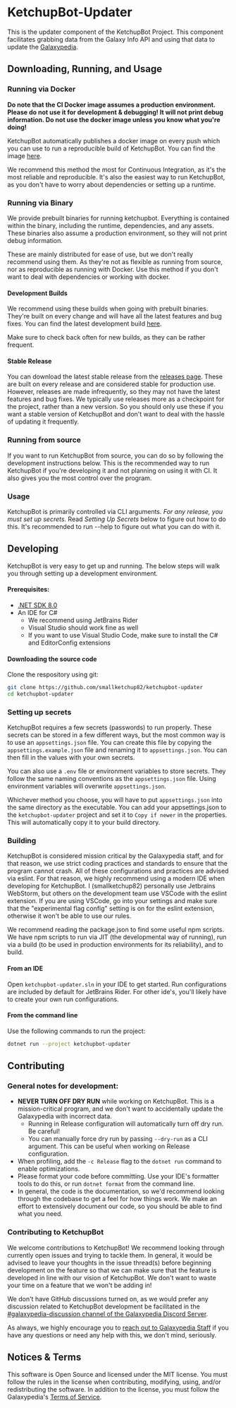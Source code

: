 # KetchupBot-Updater
This is the updater component of the KetchupBot Project. This component facilitates grabbing data from the Galaxy Info API and using that data to update the [Galaxypedia](https://robloxgalaxy.wiki).

## Downloading, Running, and Usage

### Running via Docker
**Do note that the CI Docker image assumes a production environment. Please do not use it for development & debugging! It will not print debug information. Do not use the docker image unless you know what you're doing!**

KetchupBot automatically publishes a docker image on every push which you can use to run a reproducible build of KetchupBot. You can find the image [here](https://github.com/smallketchup82/ketchupbot-updater/pkgs/container/ketchupbot-updater).

We recommend this method the most for Continuous Integration, as it's the most reliable and reproducible. It's also the easiest way to run KetchupBot, as you don't have to worry about dependencies or setting up a runtime.

### Running via Binary
We provide prebuilt binaries for running ketchupbot. Everything is contained within the binary, including the runtime, dependencies, and any assets. These binaries also assume a production environment, so they will not print debug information.

These are mainly distributed for ease of use, but we don't really recommend using them. As they're not as flexible as running from source, nor as reproducible as running with Docker. Use this method if you  don't want to deal with dependencies or working with docker.

#### Development Builds
We recommend using these builds when going with prebuilt binaries. They're built on every change and will have all the latest features and bug fixes. You can find the latest development build [here]().

Make sure to check back often for new builds, as they can be rather frequent.

#### Stable Release
You can download the latest stable release from the [releases page](). These are built on every release and are considered stable for production use. However, releases are made infrequently, so they may not have the latest features and bug fixes. We typically use releases more as a checkpoint for the project, rather than a new version. So you should only use these if you want a stable version of KetchupBot and don't want to deal with the hassle of updating it frequently.

### Running from source
If you want to run KetchupBot from source, you can do so by following the development instructions below. This is the recommended way to run KetchupBot if you're developing it and not planning on using it with CI. It also gives you the most control over the program.

### Usage
KetchupBot is primarily controlled via CLI arguments. *For any release, you must set up secrets.* Read *Setting Up Secrets* below to figure out how to do this. It's recommended to run --help to figure out what you can do with it.

## Developing
KetchupBot is very easy to get up and running. The below steps will walk you through setting up a development environment.

#### Prerequisites:
- [.NET SDK 8.0](https://dotnet.microsoft.com/en-us/download/dotnet/8.0)
- An IDE for C#
  - We recommend using JetBrains Rider
  - Visual Studio should work fine as well
  - If you want to use Visual Studio Code, make sure to install the C# and EditorConfig extensions

#### Downloading the source code
Clone the respository using git:
```bash
git clone https://github.com/smallketchup82/ketchupbot-updater
cd ketchupbot-updater
```

### Setting up secrets
KetchupBot requires a few secrets (passwords) to run properly. These secrets can be stored in a few different ways, but the most common way is to use an `appsettings.json` file. You can create this file by copying the `appsettings.example.json` file and renaming it to `appsettings.json`. You can then fill in the values with your own secrets.

You can also use a `.env` file or environment variables to store secrets. They follow the same naming conventions as the `appsettings.json` file. Using environment variables will overwrite `appsettings.json`.

Whichever method you choose, you will have to put `appsettings.json` into the same directory as the executable. You can add your appsettings.json to the `ketchupbot-updater` project and set it to `Copy if newer` in the properties. This will automatically copy it to your build directory.

### Building
KetchupBot is considered mission critical by the Galaxypedia staff, and for that reason, we use strict coding practices and standards to ensure that the program cannot crash. All of these configurations and practices are advised via eslint. For that reason, we highly recommend using a modern IDE when developing for KetchupBot. I (smallketchup82) personally use Jetbrains WebStorm, but others on the development team use VSCode with the eslint extension. If you are using VSCode, go into your settings and make sure that the "experimental flag config" setting is on for the eslint extension, otherwise it won't be able to use our rules.

We recommend reading the package.json to find some useful npm scripts. We have npm scripts to run via JIT (the developmental way of running), run via a build (to be used in production environments for its reliability), and to build.

#### From an IDE
Open `ketchupbot-updater.sln` in your IDE to get started. Run configurations are included by default for JetBrains Rider. For other ide's, you'll likely have to create your own run configurations.

#### From the command line
Use the following commands to run the project:
```bash
dotnet run --project ketchupbot-updater
```

## Contributing

### General notes for development:
- **NEVER TURN OFF DRY RUN** while working on KetchupBot. This is a mission-critical program, and we don't want to accidentally update the Galaxypedia with incorrect data.
    - Running in Release configuration will automatically turn off dry run. Be careful!
    - You can manually force dry run by passing `--dry-run` as a CLI argument. This can be useful when working on Release configuration.
- When profiling, add the `-c Release` flag to the `dotnet run` command to enable optimizations.
- Please format your code before committing. Use your IDE's formatter tools to do this, or run `dotnet format` from the command line.
- In general, the code is the documentation, so we'd recommend looking through the codebase to get a feel for how things work. We make an effort to extensively document our code, so you should be able to find what you need.

### Contributing to KetchupBot
We welcome contributions to KetchupBot! We recommend looking through currently open issues and trying to tackle them. In general, it would be advised to leave your thoughts in the issue thread(s) before beginning development on the feature so that we can make sure that the feature is developed in line with our vision of KetchupBot. We don't want to waste your time on a feature that we won't be adding in!

We don't have GitHub discussions turned on, as we would prefer any discussion related to KetchupBot development be facilitated in the [#galaxypedia-discussion channel of the Galaxypedia Discord Server](https://discord.gg/C4xhTz9KAD).

As always, we highly encourage you to [reach out to Galaxypedia Staff](https://discord.gg/hsr4Dq6Ha6) if you have any questions or need any help with this, we don't mind, seriously.

## Notices & Terms
This software is Open Source and licensed under the MIT license. You must follow the rules in the license when contributing, modifying, using, and/or redistributing the software. In addition to the license, you must follow the Galaxypedia's [Terms of Service](https://robloxgalaxy.wiki/wiki/Galaxypedia:Terms_of_Service#4._Rules,_Policies,_Guidelines).

